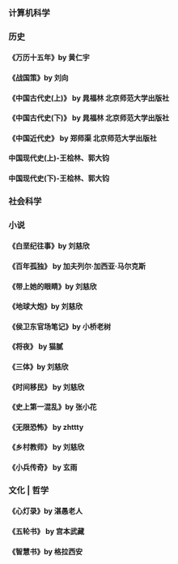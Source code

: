 <!-- @format -->

### 计算机科学

### 历史

#### 《万历十五年》by 黄仁宇

#### 《战国策》by 刘向

#### 《中国古代史(上)》 by 晁福林 北京师范大学出版社

#### 《中国古代史(下)》 by 晁福林 北京师范大学出版社

#### 《中国近代史》 by 郑师渠 北京师范大学出版社

#### 中国现代史(上)-王桧林、郭大钧

#### 中国现代史(下)-王桧林、郭大钧

### 社会科学

### 小说

#### 《白垩纪往事》by 刘慈欣

#### 《百年孤独》 by 加夫列尔·加西亚·马尔克斯

#### 《带上她的眼睛》by 刘慈欣

#### 《地球大炮》by 刘慈欣

#### 《侯卫东官场笔记》by 小桥老树

#### 《将夜》 by 猫腻

#### 《三体》by 刘慈欣

#### 《时间移民》 by 刘慈欣

#### 《史上第一混乱》by 张小花

#### 《无限恐怖》 by zhttty

#### 《乡村教师》 by 刘慈欣

#### 《小兵传奇》 by 玄雨

### 文化 | 哲学

#### 《心灯录》by 湛愚老人

#### 《五轮书》 by 宫本武藏

#### 《智慧书》by 格拉西安
